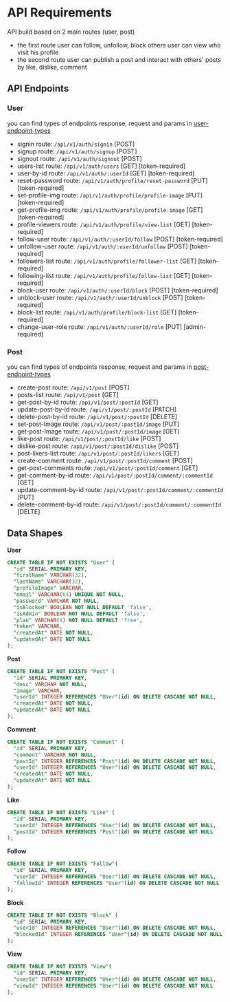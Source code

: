 # API Requirements

API build based on 2 main routes (user, post)

- the first route
  user can follow, unfollow, block others
  user can view who visit his profile
- the second route
  user can publish a post and interact with others' posts by like, dislike, comment

## API Endpoints

### User

you can find types of endpoints response, request and params in [user-endpoint-types](./src/types/userEndpoints.ts)

- signin route: `/api/v1/auth/signin` [POST]
- signup route: `/api/v1/auth/signup` [POST]
- signout route: `/api/v1/auth/signout` [POST]
- users-list route: `/api/v1/auth/users` [GET] [token-required]
- user-by-id route: `/api/v1/auth/:userId` [GET] [token-required]
- reset-password route: `/api/v1/auth/profile/reset-password` [PUT] [token-required]
- set-profile-img route: `/api/v1/auth/profile/profile-image` [PUT] [token-required]
- get-profile-img route: `/api/v1/auth/profile/profile-image` [GET] [token-required]
- profile-viewers route: `/api/v1/auth/profile/view-list` [GET] [token-required]
- follow-user route: `/api/v1/auth/:userId/follow` [POST] [token-required]
- unfollow-user route: `/api/v1/auth/:userId/unfollow` [POST] [token-required]
- followers-list route: `/api/v1/auth/profile/follower-list` [GET] [token-required]
- following-list route: `/api/v1/auth/profile/follow-list` [GET] [token-required]
- block-user route: `/api/v1/auth/:userId/block` [POST] [token-required]
- unblock-user route: `/api/v1/auth/:userId/unblock` [POST] [token-required]
- block-list route: `/api/v1/auth/profile/block-list` [GET] [token-required]
- change-user-role route: `/api/v1/auth/:userId/role` [PUT] [admin-required]

### Post

you can find types of endpoints response, request and params in [post-endpoint-types](./src/types/postEndpoints.ts)

- create-post route: `/api/v1/post` [POST]
- posts-list route: `/api/v1/post` [GET]
- get-post-by-id route: `/api/v1/post/:postId` [GET]
- update-post-by-id route: `/api/v1/post/:postId` [PATCH]
- delete-post-by-id route: `/api/v1/post/:postId` [DELETE]
- set-post-Image route: `/api/v1/post/:postId/image` [PUT]
- get-post-Image route: `/api/v1/post/:postId/image` [GET]
- like-post route: `/api/v1/post/:postId/like` [POST]
- dislike-post route: `/api/v1/post/:postId/dislike` [POST]
- post-likers-list route: `/api/v1/post/:postId/likers` [GET]
- create-comment route: `/api/v1/post/:postId/comment` [POST]
- get-post-comments route: `/api/v1/post/:postId/comment` [GET]
- get-comment-by-id route: `/api/v1/post/:postId/comment/:commentId` [GET]
- update-comment-by-id route: `/api/v1/post/:postId/comment/:commentId` [PUT]
- delete-comment-by-id route: `/api/v1/post/:postId/comment/:commentId` [DELTE]

## Data Shapes

**User**

```sql
CREATE TABLE IF NOT EXISTS "User" (
  "id" SERIAL PRIMARY KEY,
  "firstName" VARCHAR(32),
  "lastName" VARCHAR(32),
  "profileImage" VARCHAR,
  "email" VARCHAR(64) UNIQUE NOT NULL,
  "password" VARCHAR NOT NULL,
  "isBlocked" BOOLEAN NOT NULL DEFAULT 'false',
  "isAdmin" BOOLEAN NOT NULL DEFAULT 'false',
  "plan" VARCHAR(8) NOT NULL DEFAULT 'free',
  "token" VARCHAR,
  "createdAt" DATE NOT NULL,
  "updatedAt" DATE NOT NULL
);
```

**Post**

```sql
CREATE TABLE IF NOT EXISTS "Post" (
  "id" SERIAL PRIMARY KEY,
  "desc" VARCHAR NOT NULL,
  "image" VARCHAR,
  "userId" INTEGER REFERENCES "User"(id) ON DELETE CASCADE NOT NULL,
  "createdAt" DATE NOT NULL,
  "updatedAt" DATE NOT NULL
);
```

**Comment**

```sql
CREATE TABLE IF NOT EXISTS "Comment" (
  "id" SERIAL PRIMARY KEY,
  "comment" VARCHAR NOT NULL,
  "postId" INTEGER REFERENCES "Post"(id) ON DELETE CASCADE NOT NULL,
  "userId" INTEGER REFERENCES "User"(id) ON DELETE CASCADE NOT NULL,
  "createdAt" DATE NOT NULL,
  "updatedAt" DATE NOT NULL
);
```

**Like**

```sql
CREATE TABLE IF NOT EXISTS "Like" (
  "id" SERIAL PRIMARY KEY,
  "userId" INTEGER REFERENCES "User"(id) ON DELETE CASCADE NOT NULL,
  "postId" INTEGER REFERENCES "Post"(id) ON DELETE CASCADE NOT NULL
);
```

**Follow**

```sql
CREATE TABLE IF NOT EXISTS "Follow"(
  "id" SERIAL PRiMARY KEY,
  "userId" INTEGER REFERENCES "User"(id) ON DELETE CASCADE NOT NULL,
  "followId" INTEGER REFERENCES "User"(id) ON DELETE CASCADE NOT NULL
);
```

**Block**

```sql
CREATE TABLE IF NOT EXISTS "Block" (
  "id" SERIAL PRIMARY KEY,
  "userId" INTEGER REFERENCES "User"(id) ON DELETE CASCADE NOT NULL,
  "blockedId" INTEGER REFERENCES "User"(id) ON DELETE CASCADE NOT NULL
);
```

**View**

```sql
CREATE TABLE IF NOT EXISTS "View"(
  "id" SERIAL PRIMARY KEY,
  "userId" INTEGER REFERENCES "User"(id) ON DELETE CASCADE NOT NULL,
  "viewId" INTEGER REFERENCES "User"(id) ON DELETE CASCADE NOT NULL
);
```

